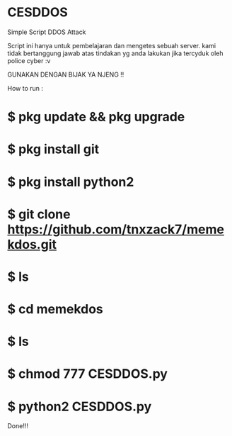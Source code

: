 # CESDDOS
Simple Script DDOS Attack

Script ini hanya untuk pembelajaran dan mengetes sebuah server.
kami tidak bertanggung jawab atas tindakan yg anda lakukan jika tercyduk oleh police cyber :v

GUNAKAN DENGAN BIJAK YA NJENG !!

How to run :

# $ pkg update && pkg upgrade

# $ pkg install git

# $ pkg install python2

# $ git clone https://github.com/tnxzack7/memekdos.git

# $ ls

# $ cd memekdos

# $ ls

# $ chmod 777 CESDDOS.py

# $ python2 CESDDOS.py

Done!!!
